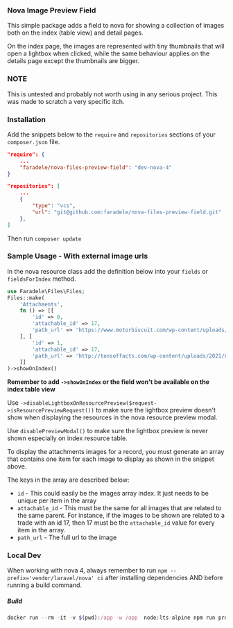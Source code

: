 ### Nova Image Preview Field

This simple package adds a field to nova for showing a collection of images both on the index (table view) and detail pages.

On the index page, the images are represented with tiny thumbnails that will open a lightbox when clicked, while the same behaviour applies on the details page except the thumbnails are bigger.

### NOTE
This is untested and probably not worth using in any serious project. This was made to scratch a very specific itch.

### Installation
 Add the snippets below to the `require` and `repositories` sections of your `composer.json` file.
```json
"require": {
    ...
    "faradele/nova-files-preview-field": "dev-nova-4"
}

"repositories": [
    ...
    {
        "type": "vcs",
        "url": "git@github.com:faradele/nova-files-preview-field.git"
    },
]
```

Then run `composer update`

### Sample Usage - With external image urls
In the nova resource class add the definition below into your `fields` or `fieldsForIndex` method.

```php
use Faradele\Files\Files;
Files::make(
    'Attachments',
    fn () => [[
        'id' => 0,
        'attachable_id' => 17,
        'path_url' => 'https://www.motorbiscuit.com/wp-content/uploads/2021/02/Tesla-Roadster.jpg',
    ], [
        'id' => 1,
        'attachable_id' => 17,
        'path_url' => 'http://tonsoffacts.com/wp-content/uploads/2021/02/tesla-model-s-raven-2.jpg'
    ]]
)->showOnIndex()
```

**Remember to add `->showOnIndex` or the field won't be available on the index table view**

Use ```->disableLightboxOnResourcePreview($request->isResourcePreviewRequest())``` to make sure the lightbox preview doesn't show when displaying the resources in the nova resource preview modal.

Use ```disablePreviewModal()``` to make sure the lightbox preview is never shown especially on index resource table.

To display the attachments images for a record, you must generate an array that contains one item for each image to display as shown in the snippet above.

The keys in the array are described below:

- `id` - This could easily be the images array index. It just needs to be unique per item in the array
- `attachable_id` - This must be the same for all images that are related to the same parent. For instance, if the images to be shown are related to a trade with an id 17, then 17 must be the `attachable_id` value for every item in the array.
- `path_url` - The full url to the image

### Local Dev
When working with nova 4, always remember to run `npm --prefix='vendor/laravel/nova' ci` after installing dependencies AND before running a build command.

##### Build
```js
docker run --rm -it -v $(pwd):/app -w /app  node:lts-alpine npm run prod
```

